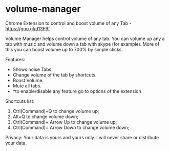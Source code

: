 # volume-manager
Chrome Extension to control and boost volume of any Tab - https://goo.gl/d13F9f

Volume Manager helps control volume of any tab. 
You can volume up any a tab with music and volume down a tab with skype (for example).
More of this you can boost volume up to 700% by simple clicks.

Features:
- Shows noise Tabs.
- Change volume of the tab by shortcuts.
- Boost Volume.
- Mute all tabs.
- *to enable/disable any feature go to options of the extension

Shortcuts list:
1. Ctrl(Command)+Q to change volume up;
2. Alt+Q to change volume down;
3. Ctrl(Command)+ Arrow Up to change volume up;
4. Ctrl(Command)+ Arrow Down to change volume down;

Privacy:
Your data is yours and yours only. I will never share or distribute your data.

